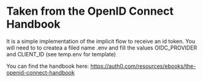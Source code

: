 # Taken from the OpenID Connect Handbook

It is a simple implementation of the implicit flow to receive an id token. You will need to to createa a filed name .env and fill the values OIDC_PROVIDER and CLIENT_ID (see temp.env for template)

You can find the handbook here: https://auth0.com/resources/ebooks/the-openid-connect-handbook

